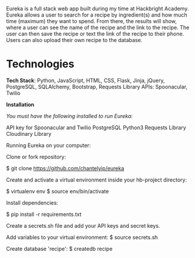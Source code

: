 Eureka is a full stack web app built during my time at Hackbright Academy. Eureka allows a user to search for a recipe by ingredient(s) and how much time
(maximum) they want to spend. From there, the results will show, where a user can see the name of the recipe and the link to the recipe. The user can then
save the recipe or text the link of the recipe to their phone. Users can also upload their own recipe to the database.


<h1>Technologies</h1>

<b>Tech Stack</b>: Python, JavaScript, HTML, CSS, Flask, Jinja, jQuery, PostgreSQL, SQLAlchemy, Bootstrap, Requests Library
APIs: Spoonacular, Twilio

<b> Installation </b>

<i>You must have the following installed to run Eureka: </i>

API key for Spoonacular and Twilio
PostgreSQL
Python3 
Requests Library
Cloudinary Library

Running Eureka on your computer:

Clone or fork repository:

$ git clone https://github.com/chantelyip/eureka

Create and activate a virtual environment inside your hb-project directory:

$ virtualenv env
$ source env/bin/activate

Install dependencies:

$ pip install -r requirements.txt

Create a secrets.sh file and add your API keys and secret keys.

Add variables to your virtual environment:
$ source secrets.sh

Create database 'recipe':
$ createdb recipe
 

 
